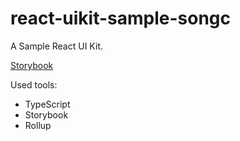 # react-uikit-sample-songc

A Sample React UI Kit.

[Storybook](https://react-uikit-sample.surge.sh)

Used tools:

- TypeScript
- Storybook
- Rollup
